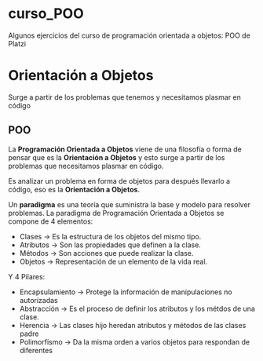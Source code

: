 # curso_POO

Algunos ejercicios del curso de programación orientada a objetos: POO de Platzi

# Orientación a Objetos

 Surge a partir de los problemas que tenemos y necesitamos plasmar en código

## POO

La ****Programación Orientada a Objetos**** viene de una filosofía o forma de pensar que es la **Orientación a Objetos** y esto surge a partir de los problemas que necesitamos plasmar en código.

Es analizar un problema en forma de objetos para después llevarlo a código, eso es la **Orientación a Objetos**.

Un **paradigma** es una teoría que suministra la base y modelo para resolver problemas. La paradigma de Programación Orientada a Objetos se compone de 4 elementos:

* Clases -> Es la estructura de los objetos del mismo tipo.
* Atributos -> Son las propiedades que definen a la clase.
* Métodos -> Son acciones que puede realizar la clase.
* Objetos -> Representación de un elemento de la vida real.

Y 4 Pilares:

* Encapsulamiento -> Protege la información de manipulaciones no autorizadas
* Abstracción -> Es el proceso de definir los atributos y los métdos de una clase.
* Herencia -> Las clases hijo heredan atributos y métodos de las clases padre
* Polimorfismo -> Da la misma orden a varios objetos para respondan de diferentes
